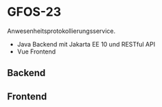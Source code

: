 # GFOS-23
Anwesenheitsprotokollierungsservice.

- Java Backend mit Jakarta EE 10 und RESTful API
- Vue Frontend

## Backend

## Frontend

